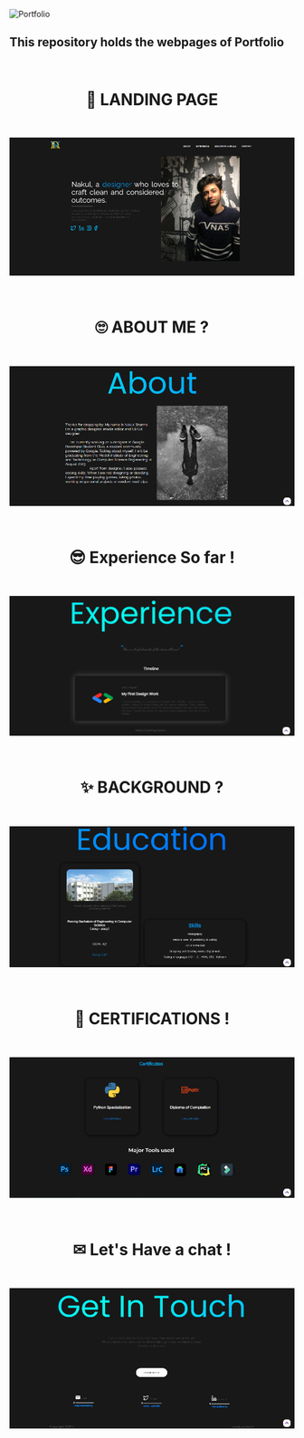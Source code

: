 ![Portfolio](https://nakulsharma9.github.io/portfolio/)

## This repository holds the webpages of Portfolio

<h1 align="center" style="padding:2rem"> 👀 LANDING PAGE </h1>


![Heropage](img/hero_page.png)

<h1 align="center" style="padding:2rem"> 🙄 ABOUT ME ? </h1>

![Heropage](img/About_page.png)


<h1 align="center" style="padding:2rem">  😎 Experience So far ! </h1>

![Heropage](img/exp_page.png)


<h1 align="center" style="padding:2rem"> ✨ BACKGROUND ? </h1>

![Heropage](img/edu_page.png)


<h1 align="center" style="padding:2rem"> 🎈 CERTIFICATIONS ! </h1>

![Heropage](img/cert_page.png)


<h1 align="center" style="padding:2rem"> ✉ Let's Have a chat ! </h1>

![Heropage](img/get_touch_page.png)
